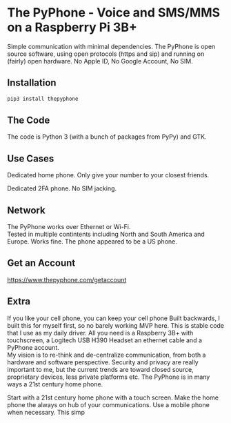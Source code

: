 # The PyPhone - Voice and SMS/MMS on a Raspberry Pi 3B+

Simple communication with minimal dependencies.  The PyPhone is open source software, using open protocols (https and sip) and running on (fairly) open hardware. No Apple ID, No Google Account, No SIM.  

## Installation
```python
pip3 install thepyphone
```

## The Code
The code is Python 3 (with a bunch of packages from PyPy) and GTK.  

## Use Cases
Dedicated home phone.  Only give your number to your closest friends.

Dedicated 2FA phone. No SIM jacking.

## Network
The PyPhone works over Ethernet or Wi-Fi.  
Tested in multiple contintents including North and South America and Europe.  Works fine. The phone appeared to be a US phone.

## Get an Account
https://www.thepyphone.com/getaccount

## Extra
If you like your cell phone, you can keep your cell phone
Built backwards, I built this for myself first, so no barely working MVP here.  This is  stable code that I use as my daily driver.
All you need is a Raspberry 3B+ with touchscreen, a Logitech USB H390 Headset an ethernet cable and a PyPhone account.  
My vision is to re-think and de-centralize communication, from both a hardware and software perspective.  Security and privacy are really important to me, but the current trends are toward closed source, proprietary devices, less private platforms etc.  The PyPhone is in many ways a 21st century home phone.

Start with a 21st century home phone with a touch screen.  Make the home phone the always on hub of your communications.  Use a mobile phone when necessary.  This simp
